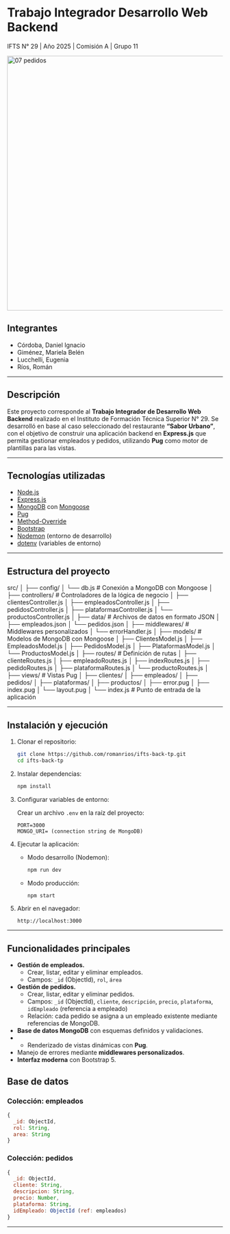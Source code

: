 # Trabajo Integrador Desarrollo Web Backend

IFTS N° 29 | Año 2025 | Comisión A | Grupo 11

<img width="1211" height="594" alt="07 pedidos" src="https://github.com/user-attachments/assets/8a750a02-70e9-4f39-bd83-f3923acfd7c5" />

## Integrantes

* Córdoba, Daniel Ignacio
* Giménez, Mariela Belén
* Lucchelli, Eugenia
* Ríos, Román

---

## Descripción

Este proyecto corresponde al **Trabajo Integrador de Desarrollo Web Backend** realizado en el Instituto de Formación Técnica Superior N° 29.
Se desarrolló en base al caso seleccionado del restaurante **“Sabor Urbano”**, con el objetivo de construir una aplicación backend en **Express.js** que permita gestionar empleados y pedidos, utilizando **Pug** como motor de plantillas para las vistas.

---

## Tecnologías utilizadas

* [Node.js](https://nodejs.org/)
* [Express.js](https://expressjs.com/)
* [MongoDB](https://www.mongodb.com/) con [Mongoose](https://mongoosejs.com/)
* [Pug](https://pugjs.org/)
* [Method-Override](https://www.npmjs.com/package/method-override)
* [Bootstrap](https://getbootstrap.com/)
* [Nodemon](https://nodemon.io/) (entorno de desarrollo)
* [dotenv](https://www.npmjs.com/package/dotenv) (variables de entorno)

---

## Estructura del proyecto

src/
│
├── config/
│   └── db.js                 # Conexión a MongoDB con Mongoose
│
├── controllers/              # Controladores de la lógica de negocio
│   ├── clientesController.js
│   ├── empleadosController.js
│   ├── pedidosController.js
│   ├── plataformasController.js
│   └── productosController.js
│
├── data/                     # Archivos de datos en formato JSON
│   ├── empleados.json
│   └── pedidos.json
│
├── middlewares/              # Middlewares personalizados
│   └── errorHandler.js
│
├── models/                   # Modelos de MongoDB con Mongoose
│   ├── ClientesModel.js
│   ├── EmpleadosModel.js
│   ├── PedidosModel.js
│   ├── PlataformasModel.js
│   └── ProductosModel.js
│
├── routes/                   # Definición de rutas
│   ├── clienteRoutes.js
│   ├── empleadoRoutes.js
│   ├── indexRoutes.js
│   ├── pedidoRoutes.js
│   ├── plataformaRoutes.js
│   └── productoRoutes.js
│
├── views/                    # Vistas Pug
│   ├── clientes/
│   ├── empleados/
│   ├── pedidos/
│   ├── plataformas/
│   ├── productos/
│   ├── error.pug
│   ├── index.pug
│   └── layout.pug
│
└── index.js                 # Punto de entrada de la aplicación

---

## Instalación y ejecución

1. Clonar el repositorio:

   ```bash
   git clone https://github.com/romanrios/ifts-back-tp.git
   cd ifts-back-tp
   ```

2. Instalar dependencias:

   ```bash
   npm install
   ```

3. Configurar variables de entorno:

   Crear un archivo `.env` en la raíz del proyecto:
   ```env
   PORT=3000
   MONGO_URI= (connection string de MongoDB)
   ```

4. Ejecutar la aplicación:

   - Modo desarrollo (Nodemon):
     
     ```bash
     npm run dev
     ```

   - Modo producción:
     
     ```bash
     npm start
     ```

6. Abrir en el navegador:

   ```
   http://localhost:3000
   ```


---


## Funcionalidades principales

* **Gestión de empleados.**
   - Crear, listar, editar y eliminar empleados.  
   - Campos: `_id` (ObjectId), `rol`, `área`
* **Gestión de pedidos.**
   - Crear, listar, editar y eliminar pedidos.  
   - Campos: `_id` (ObjectId), `cliente`, `descripción`, `precio`, `plataforma`, `idEmpleado` (referencia a empleado)
   - Relación: cada pedido se asigna a un empleado existente mediante referencias de MongoDB.
* **Base de datos MongoDB** con esquemas definidos y validaciones.
* * Renderizado de vistas dinámicas con **Pug**.
* Manejo de errores mediante **middlewares personalizados**.
* **Interfaz moderna** con Bootstrap 5.

## Base de datos

### Colección: empleados
```javascript
{
  _id: ObjectId,
  rol: String,
  area: String
}
```

### Colección: pedidos
```javascript
{
  _id: ObjectId,
  cliente: String,
  descripcion: String,
  precio: Number,
  plataforma: String,
  idEmpleado: ObjectId (ref: empleados)
}
```


---

